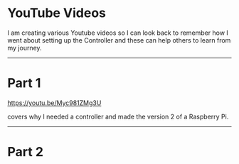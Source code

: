# YouTube Videos

I am creating various Youtube videos so I can look back to remember how I went about setting up the Controller and these can help others to learn from my journey.

----

# Part 1 

https://youtu.be/Myc981ZMg3U

covers why I needed a controller and made the version 2 of a Raspberry Pi.

----

# Part 2


